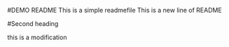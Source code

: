 #DEMO README
This is a simple readmefile
This is a new line of README

#Second heading

this is a modification
